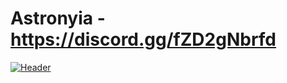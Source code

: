 # Astronyia - https://discord.gg/fZD2gNbrfd
[![Header](https://cdn.discordapp.com/icons/870331150281875497/a_7364d4e45b99bbe47b758b4ccac0719a.gif?size=4096 "Header")](https://skid-hub.com)
